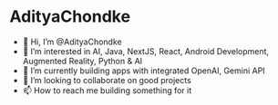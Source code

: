 # AdityaChondke

- 👋 Hi, I’m @AdityaChondke
- 👀 I’m interested in AI, Java, NextJS, React, Android Development, Augmented Reality, Python & AI
- 🌱 I’m currently building apps with integrated OpenAI, Gemini API 
- 💞️ I’m looking to collaborate on good projects 
- 📫 How to reach me building something for it

